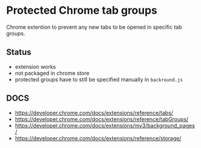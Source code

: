 # Protected Chrome tab groups

Chrome extention to prevent any new tabs to be opened in specific tab groups.

## Status

- extension works
- not packaged in chrome store
- protected groups have to still be specified manually in `backround.js`

## DOCS

- https://developer.chrome.com/docs/extensions/reference/tabs/
- https://developer.chrome.com/docs/extensions/reference/tabGroups/
- https://developer.chrome.com/docs/extensions/mv3/background_pages/
- https://developer.chrome.com/docs/extensions/reference/storage/
